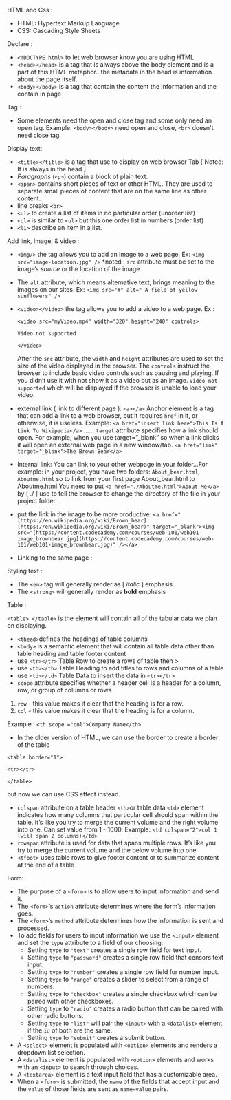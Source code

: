 HTML and Css :
- HTML: Hypertext Markup Language.
- CSS: Cascading Style Sheets

Declare : 

- `<!DOCTYPE html>` to let web browser know you are using HTML 
- `<head></head>` is a tag that is always above the body element and is a part of this HTML metaphor…the metadata in the head is information about the page itself.
- `<body></body>` is a tag that contain the content the information and the contain in page

Tag :

- Some elements need the open and close tag and some only need an open tag. Example: `<body></body>` need open and close, `<br>` doesn't need close tag.

Display text:

- `<title></title>` is a tag that use to display on web browser Tab [ Noted: It is always in the head ]
- *Paragraphs* (`<p>`) contain a block of plain text.
- `<span>` contains short pieces of text or other HTML. They are used to separate small pieces of content that are on the same line as other content.
- line breaks `<br>`
- `<ul>` to create a list of items in no particular order (unorder list)
- `<ol>` is similar to `<ul>` but this one order list in numbers (order list)
- `<li>` describe an item in a list.

Add link, Image, & video :

- `<img/>` the tag allows you to add an image to a web page. Ex: `<img src="image-location.jpg" />`   *noted : `src` attribute must be set to the image’s *source* or the location of the image
- The `alt` attribute, which means alternative text, brings meaning to the images on our sites. Ex: `<img src="#" alt=" A field of yellow sunflowers" />`
- `<video></video>` the tag allows you to add a video to a web page. Ex :
    
    `<video src="myVideo.mp4" width="320" height="240" controls>`
    
    `Video not supported`
    
    `</video>`
    
    After the `src` attribute, the `width` and `height` attributes are used to set the size of the video displayed in the browser. The `controls` instruct the browser to include basic video controls such as pausing and playing. If you didn’t use it with not show it as a video but as an image. `Video not supported` which will be displayed if the browser is unable to load your video.
    
- external link ( link to different page ): `<a></a>` Anchor element is a tag that can add a link to a web browser, but it requires `href` in it, or otherwise, it is useless. Example: `<a href="insert link here">This Is A Link To Wikipedia</a>` …… `target` attribute specifies how a link should open. For example, when you use target=”_blank” so when a link clicks it will open an external web page in a new window/tab. `<a href="link" target="_blank">The Brown Bear</a>`
- Internal link: You can link to your other webpage in your folder…For example: in your project, you have two folders: `About_bear.html`, `Aboutme.html` so to link from your first page About_bear.html to Aboutme.html You need to put `<a href="./Aboutme.html">About Me</a>` by [ ./ ] use to tell the browser to change the directory of the file in your project folder.
- put the link in the image to be more productive: `<a href="[https://en.wikipedia.org/wiki/Brown_bear](https://en.wikipedia.org/wiki/Brown_bear)" target="_blank"><img src="[https://content.codecademy.com/courses/web-101/web101-image_brownbear.jpg](https://content.codecademy.com/courses/web-101/web101-image_brownbear.jpg)" /></a>`
- Linking to the same page :

Styling text : 

- The `<em>` tag will generally render as [ *italic* ] emphasis.
- The `<strong>` will generally render as **bold** emphasis

Table :

`<table> </table>` is the element will contain all of the tabular data we plan on displaying.

- `<thead>`defines the headings of table columns
- `<body>` is a semantic element that will contain all table data other than table heading and table footer content
- use `<tr></tr>` Table Row to create a rows of table then >
- use `<th></th>` Table Heading to add titles to rows and columns of a table
- use `<td></td>` Table Data to insert the data in `<tr></tr>`
- `scope` attribute specifies whether a header cell is a header for a column, row, or group of columns or rows
1. `row` - this value makes it clear that the heading is for a row.
2. `col` - this value makes it clear that the heading is for a column.

Example : `<th scope ="col">Company Name</th>`

- In the older version of HTML, we can use the border to create a border of the table

`<table border="1">`

`<tr></tr>`

`</table>`

but now we can use CSS effect instead.

- `colspan` attribute on a table header `<th>`or table data `<td>`  element indicates how many columns that particular cell should span within the table. It’s like you try to merge the current volume and the right volume into one. Can set value from 1 - 1000. Example: `<td colspan="2">col 1 (will span 2 columns)</td>`
- `rowspan` attribute is used for data that spans multiple rows. It’s like you try to merge the current volume and the below volume into one
- `<tfoot>` uses table rows to give footer content or to summarize content at the end of a table

Form: 

- The purpose of a `<form>` is to allow users to input information and send it.
- The `<form>`‘s `action` attribute determines where the form’s information goes.
- The `<form>`‘s `method` attribute determines how the information is sent and processed.
- To add fields for users to input information we use the `<input>` element and set the `type` attribute to a field of our choosing:
    - Setting `type` to `"text"` creates a single row field for text input.
    - Setting `type` to `"password"` creates a single row field that censors text input.
    - Setting `type` to `"number"` creates a single row field for number input.
    - Setting `type` to `"range"` creates a slider to select from a range of numbers.
    - Setting `type` to `"checkbox"` creates a single checkbox which can be paired with other checkboxes.
    - Setting `type` to `"radio"` creates a radio button that can be paired with other radio buttons.
    - Setting `type` to `"list"` will pair the `<input>` with a `<datalist>` element if the `id` of both are the same.
    - Setting `type` to `"submit"` creates a submit button.
- A `<select>` element is populated with `<option>` elements and renders a dropdown list selection.
- A `<datalist>` element is populated with `<option>` elements and works with an `<input>` to search through choices.
- A `<textarea>` element is a text input field that has a customizable area.
- When a `<form>` is submitted, the `name` of the fields that accept input and the `value` of those fields are sent as `name=value` pairs.